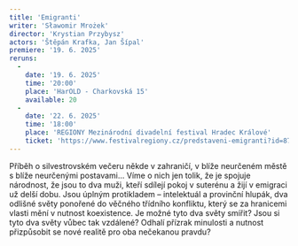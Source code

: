 ```yaml
---
title: 'Emigranti'
writer: 'Sławomir Mrożek'
director: 'Krystian Przybysz'
actors: 'Štěpán Krafka, Jan Šípal'
premiere: '19. 6. 2025'
reruns:
  -  
    date: '19. 6. 2025'
    time: '20:00'
    place: 'HarOLD - Charkovská 15'
    available: 20
  -  
    date: '22. 6. 2025'
    time: '18:00'
    place: 'REGIONY Mezinárodní divadelní festival Hradec Králové'
    ticket: 'https://www.festivalregiony.cz/predstaveni-emigranti?id=87'
---
```

Příběh o silvestrovském večeru někde v zahraničí, v blíže neurčeném městě s blíže neurčenými postavami... Víme o nich jen tolik, že je spojuje národnost, že jsou to dva muži, kteří sdílejí pokoj v suterénu a žijí v emigraci už delší dobu. Jsou úplným protikladem – intelektuál a provinční hlupák, dva odlišné světy ponořené do věčného třídního konfliktu, který se za hranicemi vlasti mění v nutnost koexistence. Je možné tyto dva světy smířit? Jsou si tyto dva světy vůbec tak vzdálené? Odhalí přízrak minulosti a nutnost přizpůsobit se nové realitě pro oba nečekanou pravdu?

